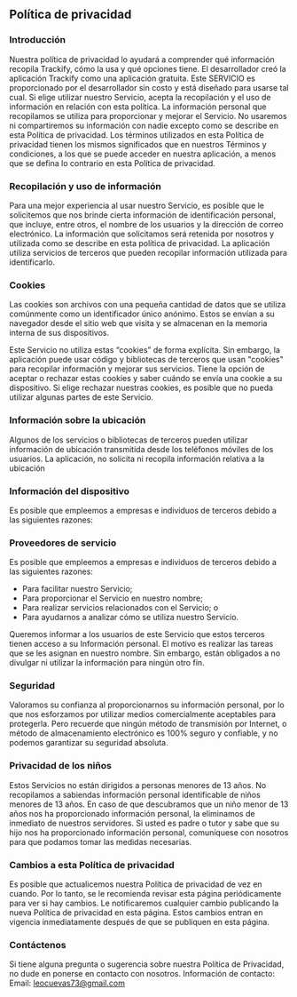 ## Política de privacidad

### Introducción

Nuestra política de privacidad lo ayudará a comprender qué información recopila Trackify, cómo la usa y qué opciones tiene.
El desarrollador creó la aplicación Trackify como una aplicación gratuita. Este SERVICIO es proporcionado por el desarrollador sin costo y está diseñado para usarse tal cual.
Si elige utilizar nuestro Servicio, acepta la recopilación y el uso de información en relación con esta política. La información personal que recopilamos se utiliza para proporcionar y mejorar el Servicio. No usaremos ni compartiremos su información con nadie excepto como se describe en esta Política de privacidad.
Los términos utilizados en esta Política de privacidad tienen los mismos significados que en nuestros Términos y condiciones, a los que se puede acceder en nuestra aplicación, a menos que se defina lo contrario en esta Política de privacidad.

### Recopilación y uso de información

Para una mejor experiencia al usar nuestro Servicio, es posible que le solicitemos que nos brinde cierta información de identificación personal, que incluye, entre otros, el nombre de los usuarios y la dirección de correo electrónico. La información que solicitamos será retenida por nosotros y utilizada como se describe en esta política de privacidad.
La aplicación utiliza servicios de terceros que pueden recopilar información utilizada para identificarlo.

### Cookies

Las cookies son archivos con una pequeña cantidad de datos que se utiliza comúnmente como un identificador único anónimo. Estos se envían a su navegador desde el sitio web que visita y se almacenan en la memoria interna de sus dispositivos.

Este Servicio no utiliza estas “cookies” de forma explícita. Sin embargo, la aplicación puede usar código y bibliotecas de terceros que usan "cookies" para recopilar información y mejorar sus servicios. Tiene la opción de aceptar o rechazar estas cookies y saber cuándo se envía una cookie a su dispositivo. Si elige rechazar nuestras cookies, es posible que no pueda utilizar algunas partes de este Servicio.

### Información sobre la ubicación

Algunos de los servicios o bibliotecas de terceros pueden utilizar información de ubicación transmitida desde los teléfonos móviles de los usuarios. La aplicación, no solicita ni recopila información relativa a la ubicación

### Información del dispositivo

Es posible que empleemos a empresas e individuos de terceros debido a las siguientes razones:

### Proveedores de servicio

Es posible que empleemos a empresas e individuos de terceros debido a las siguientes razones:

- Para facilitar nuestro Servicio;
- Para proporcionar el Servicio en nuestro nombre;
- Para realizar servicios relacionados con el Servicio; o
- Para ayudarnos a analizar cómo se utiliza nuestro Servicio.

Queremos informar a los usuarios de este Servicio que estos terceros tienen acceso a su Información personal. El motivo es realizar las tareas que se les asignan en nuestro nombre. Sin embargo, están obligados a no divulgar ni utilizar la información para ningún otro fin.

### Seguridad

Valoramos su confianza al proporcionarnos su información personal, por lo que nos esforzamos por utilizar medios comercialmente aceptables para protegerla. Pero recuerde que ningún método de transmisión por Internet, o método de almacenamiento electrónico es 100% seguro y confiable, y no podemos garantizar su seguridad absoluta.

### Privacidad de los niños

Estos Servicios no están dirigidos a personas menores de 13 años. No recopilamos a sabiendas información personal identificable de niños menores de 13 años. En caso de que descubramos que un niño menor de 13 años nos ha proporcionado información personal, la eliminamos de inmediato de nuestros servidores. Si usted es padre o tutor y sabe que su hijo nos ha proporcionado información personal, comuníquese con nosotros para que podamos tomar las medidas necesarias.

### Cambios a esta Política de privacidad

Es posible que actualicemos nuestra Política de privacidad de vez en cuando. Por lo tanto, se le recomienda revisar esta página periódicamente para ver si hay cambios. Le notificaremos cualquier cambio publicando la nueva Política de privacidad en esta página. Estos cambios entran en vigencia inmediatamente después de que se publiquen en esta página.

### Contáctenos

Si tiene alguna pregunta o sugerencia sobre nuestra Política de Privacidad, no dude en ponerse en contacto con nosotros.
Información de contacto:  
Email: leocuevas73@gmail.com
